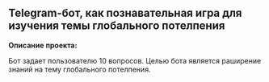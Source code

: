 Telegram-бот, как познавательная игра для изучения темы глобального потелпения
-------
**Описание проекта:**

Бот задает пользователю 10 вопросов. Целью бота является раширение знаний на тему глобального потелпения. 
